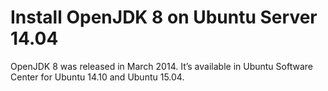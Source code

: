 # Install OpenJDK 8 on Ubuntu Server 14.04

OpenJDK 8 was released in March 2014. It’s available in Ubuntu Software Center for Ubuntu 14.10 and Ubuntu 15.04.